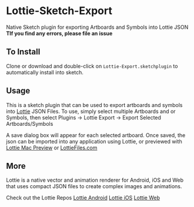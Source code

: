 # Lottie-Sketch-Export
Native Sketch plugin for exporting Artboards and Symbols into Lottie JSON
**TIf you find any errors, please file an issue**

## To Install
Clone or download and double-click on `Lottie-Export.sketchplugin` to automatically install into sketch.

## Usage
This is a sketch plugin that can be used to export artboards and symbols into [Lottie](http://airbnb.io/lottie/) JSON Files. To use, simply select multiple Artboards and or Symbols, then select Plugins -> Lottie Export -> Export Selected Artboards/Symbols

A save dialog box will appear for each selected artboard. Once saved, the json can be imported into any application using Lottie, or previewed with [Lottie Mac Preview](https://github.com/airbnb/lottie-ios/tree/master/MacOS_Viewer) or [LottieFiles.com](https://www.lottiefiles.com)

## More
Lottie is a native vector and animation renderer for Android, iOS and Web that uses compact JSON files to create complex images and animations.

Check out the Lottie Repos
[Lottie Android](https://github.com/airbnb/lottie-android)
[Lottie iOS](https://github.com/airbnb/lottie-ios)
[Lottie Web](https://github.com/airbnb/lottie-web)
